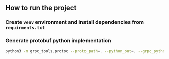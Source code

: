## How to run the project
### Create `venv` environment and install dependencies from `requirments.txt`
### Generate protobuf python implementation
```bash
python3 -m grpc_tools.protoc --proto_path=. --python_out=. --grpc_python_out=. data_transfer_api.proto 
```